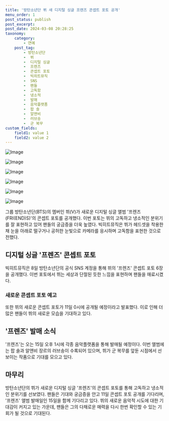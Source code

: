 ```yaml
---
title: '방탄소년단 뷔 새 디지털 싱글 프렌즈 콘셉트 포토 공개'
menu_order: 1
post_status: publish
post_excerpt: 
post_date: 2024-03-08 20:28:25
taxonomy:
    category:
        - 연예
    post_tag:
        - 방탄소년단
        -  뷔
        -  디지털 싱글
        -  프렌즈
        -  콘셉트 포토
        -  빅히트뮤직
        -  SNS
        -  팬들
        -  고독함
        -  냉소적
        -  발매
        -  음악플랫폼
        -  팝 솔
        -  알앤비
        -  러브송
        -  군 복무
custom_fields:
    field1: value 1
    field2: value 2
---
```


![Image](https://mimgnews.pstatic.net/image/018/2024/03/08/0005687871_001_20240308082501028.jpg?type=w540)

![Image](https://ssl.pstatic.net/mimgnews/image/018/2024/03/08/0005687871_002_20240308082501053.jpg?type=w540)

![Image](https://mimgnews.pstatic.net/image/018/2024/03/08/0005687871_003_20240308082501065.jpg?type=w540)

![Image](https://ssl.pstatic.net/mimgnews/image/018/2024/03/08/0005687871_004_20240308082501082.jpg?type=w540)

![Image](https://mimgnews.pstatic.net/image/018/2024/03/08/0005687871_005_20240308082501090.jpg?type=w540)

![Image](https://ssl.pstatic.net/mimgnews/image/018/2024/03/08/0005687871_006_20240308082501107.jpg?type=w540)

그룹 방탄소년단(BTS)의 멤버인 뷔(V)가 새로운 디지털 싱글 앨범 '프렌즈(FRI(END)S)'의 콘셉트 포토를 공개했다. 이번 포토는 뷔의 고독하고 냉소적인 분위기를 잘 표현하고 있어 팬들의 궁금증을 더욱 높였다. 빅히트뮤직은 뷔가 헤드셋을 착용한 채 눈을 아래로 떨구거나 공허한 눈빛으로 카메라를 응시하며 고독함을 표현한 것으로 전했다.
## 디지털 싱글 '프렌즈' 콘셉트 포토
빅히트뮤직은 8일 방탄소년단의 공식 SNS 계정을 통해 뷔의 '프렌즈' 콘셉트 포토 6장을 공개했다. 이번 포토에서 뷔는 세상과 단절된 듯한 느낌을 표현하며 팬들을 매료시켰다. 
### 새로운 콘셉트 포토 예고
또한 뷔의 새로운 콘셉트 포토가 11일 0시에 공개될 예정이라고 발표했다. 이로 인해 더 많은 팬들이 뷔의 새로운 모습을 기대하고 있다. 
## '프렌즈' 발매 소식
'프렌즈'는 오는 15일 오후 1시에 각종 음악플랫폼을 통해 발매될 예정이다. 이번 앨범에는 팝 솔과 알앤비 장르의 러브송이 수록되어 있으며, 뷔가 군 복무를 앞둔 시점에서 선보이는 작품으로 기대를 모으고 있다.
## 마무리
방탄소년단의 뷔가 새로운 디지털 싱글 '프렌즈'의 콘셉트 포토를 통해 고독하고 냉소적인 분위기를 선보였다. 팬들은 기대와 궁금증을 안고 11일 콘셉트 포토 공개를 기다리며, '프렌즈' 앨범 발매일인 15일을 함께 기다리고 있다. 뷔의 새로운 음악적 시도에 대한 기대감이 커지고 있는 가운데, 팬들은 그의 다채로운 매력을 다시 한번 확인할 수 있는 기회가 될 것으로 기대된다.
